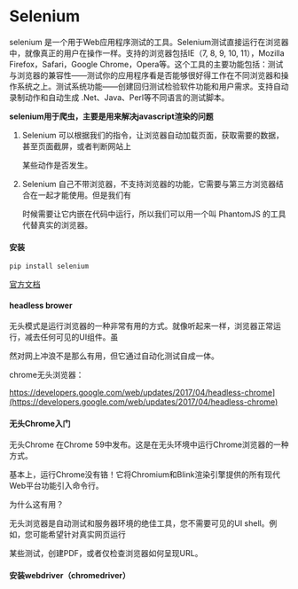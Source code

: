 # Selenium	

selenium 是一个用于Web应用程序测试的工具。Selenium测试直接运行在浏览器中，就像真正的用户在操作一样。支持的浏览器包括IE（7, 8, 9, 10, 11），Mozilla Firefox，Safari，Google Chrome，Opera等。这个工具的主要功能包括：测试与浏览器的兼容性——测试你的应用程序看是否能够很好得工作在不同浏览器和操作系统之上。测试系统功能——创建回归测试检验软件功能和用户需求。支持自动录制动作和自动生成 .Net、Java、Perl等不同语言的测试脚本。 

**selenium用于爬虫，主要是用来解决javascript渲染的问题** 

1. Selenium 可以根据我们的指令，让浏览器自动加载页面，获取需要的数据，甚至页面截屏，或者判断网站上

   某些动作是否发生。

2. Selenium 自己不带浏览器，不支持浏览器的功能，它需要与第三方浏览器结合在一起才能使用。但是我们有

   时候需要让它内嵌在代码中运行，所以我们可以用一个叫 PhantomJS 的工具代替真实的浏览器。


#### 安装

~~~python
pip install selenium
~~~

[官方文档](https://selenium-python.readthedocs.io/index.html)



#### headless brower

无头模式是运行浏览器的一种非常有用的方式。就像听起来一样，浏览器正常运行，减去任何可见的UI组件。虽

然对网上冲浪不是那么有用，但它通过自动化测试自成一体。

chrome无头浏览器：

https://developers.google.com/web/updates/2017/04/headless-chrome](https://developers.google.com/web/updates/2017/04/headless-chrome)



#### 无头Chrome入门

无头Chrome 在Chrome 59中发布。这是在无头环境中运行Chrome浏览器的一种方式。

基本上，运行Chrome没有铬！它将Chromium和Blink渲染引擎提供的所有现代Web平台功能引入命令行。

为什么这有用？

无头浏览器是自动测试和服务器环境的绝佳工具，您不需要可见的UI shell。例如，您可能希望针对真实网页运行

某些测试，创建PDF，或者仅检查浏览器如何呈现URL。



#### 安装webdriver（chromedriver）









